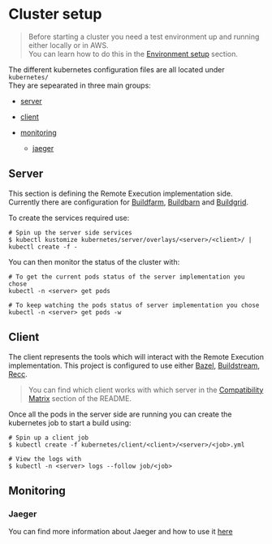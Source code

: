 # Cluster setup

> Before starting a cluster you need a test environment up and running either locally or in AWS.  
> You can learn how to do this in the [Environment setup][environment setup] section.

The different kubernetes configuration files are all located under `kubernetes/`  
They are sepearated in three main groups:

+ [server](#Server)

+ [client](#Client)

+ [monitoring](#Monitoring)

  + [jaeger](#Jaeger)

## Server

This section is defining the Remote Execution implementation side. Currently there are configuration for [Buildfarm][buildfarm], [Buildbarn][buildbarn] and [Buildgrid][buildgrid].

To create the services required use:
```
# Spin up the server side services
$ kubectl kustomize kubernetes/server/overlays/<server>/<client>/ | kubectl create -f -
```

You can then monitor the status of the cluster with:
```
# To get the current pods status of the server implementation you chose
kubectl -n <server> get pods

# To keep watching the pods status of server implementation you chose
kubectl -n <server> get pods -w
```

## Client

The client represents the tools which will interact with the Remote Execution implementation. This project is configured to use either [Bazel][bazel], [Buildstream][buildstream], [Recc][recc].
> You can find which client works with which server in the [Compatibility Matrix][compatibility matrix] section of the README.

Once all the pods in the server side are running you can create the kubernetes job to start a build using:

```
# Spin up a client job
$ kubectl create -f kubernetes/client/<client>/<server>/<job>.yml

# View the logs with
$ kubectl -n <server> logs --follow job/<job>

```

## Monitoring

### Jaeger

You can find more information about Jaeger and how to use it [here](traces.md)

[environment setup]: environment-setup.md
[buildfarm]: https://github.com/bazelbuild/bazel-buildfarm
[buildbarn]: https://github.com/buildbarn
[buildgrid]: https://gitlab.com/BuildGrid/buildgrid
[bazel]: https://bazel.build/
[buildstream]: https://buildstream.build/
[recc]: https://gitlab.com/bloomberg/recc
[compatibility matrix]: ../README.md#compatibility-matrix
